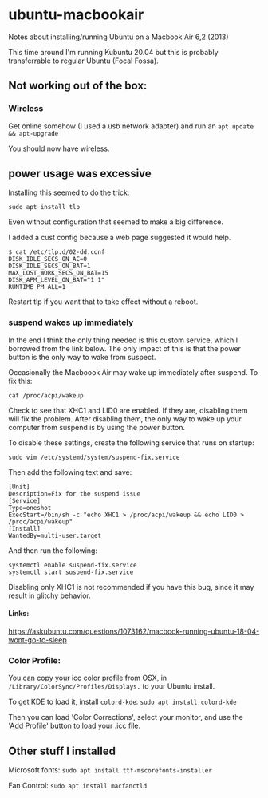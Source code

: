# ubuntu-macbookair
Notes about installing/running Ubuntu on a Macbook Air 6,2 (2013)

This time around I'm running Kubuntu 20.04 but this is probably transferrable to regular Ubuntu (Focal Fossa).

## Not working out of the box:

### Wireless

Get online somehow (I used a usb network adapter) and run an `apt update && apt-upgrade`

You should now have wireless.

## power usage was excessive

Installing this seemed to do the trick:

`sudo apt install tlp`

Even without configuration that seemed to make a big difference. 

I added a cust config because a web page suggested it would help.

```
$ cat /etc/tlp.d/02-dd.conf 
DISK_IDLE_SECS_ON_AC=0
DISK_IDLE_SECS_ON_BAT=1
MAX_LOST_WORK_SECS_ON_BAT=15
DISK_APM_LEVEL_ON_BAT="1 1"
RUNTIME_PM_ALL=1
```

Restart tlp if you want that to take effect without a reboot.

### suspend wakes up immediately

In the end I think the only thing needed is this custom service, which I borrowed from the link below. The only impact of this is that the power button is the only way to wake from suspect. 


Occasionally the Macboook Air may wake up immediately after suspend. To fix this:

`cat /proc/acpi/wakeup`

Check to see that XHC1 and LID0 are enabled. If they are, disabling them will fix the problem. After disabling them, the only way to wake up your computer from suspend is by using the power button.

To disable these settings, create the following service that runs on startup:

`sudo vim /etc/systemd/system/suspend-fix.service`

Then add the following text and save:

```
[Unit]
Description=Fix for the suspend issue
[Service]
Type=oneshot 
ExecStart=/bin/sh -c "echo XHC1 > /proc/acpi/wakeup && echo LID0 > /proc/acpi/wakeup"
[Install]
WantedBy=multi-user.target
```

And then run the following:

```
systemctl enable suspend-fix.service
systemctl start suspend-fix.service
```

Disabling only XHC1 is not recommended if you have this bug, since it may result in glitchy behavior.


#### Links:
https://askubuntu.com/questions/1073162/macbook-running-ubuntu-18-04-wont-go-to-sleep

### Color Profile:

You can copy your icc color profile from OSX, in `/Library/ColorSync/Profiles/Displays.` to your Ubuntu install. 

To get KDE to load it, install `colord-kde`:
`sudo apt install colord-kde`

Then you can load 'Color Corrections', select your monitor, and use the 'Add Profile' button to load your .icc file.



## Other stuff I installed

Microsoft fonts: 
`sudo apt install ttf-mscorefonts-installer`

Fan Control:
`sudo apt install macfanctld`
